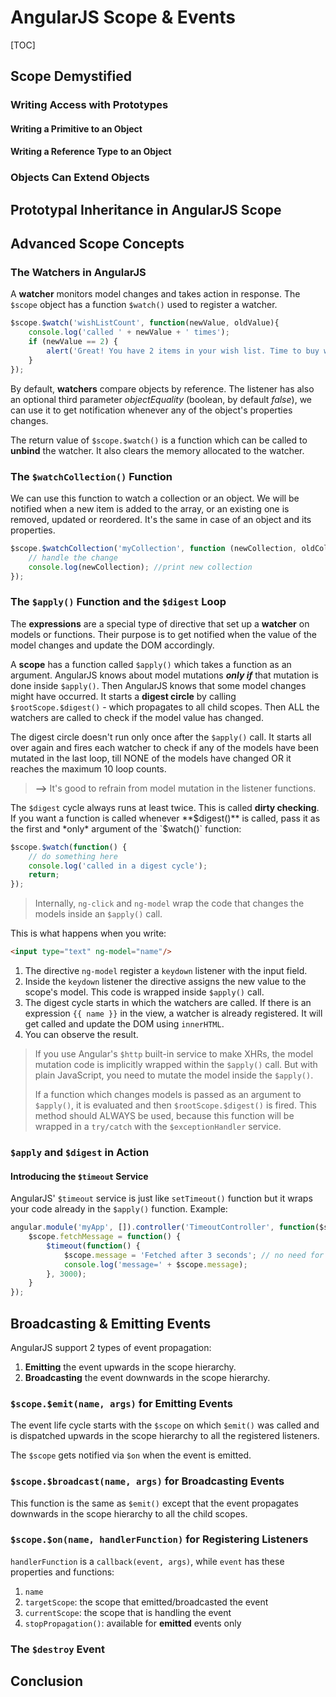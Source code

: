 # AngularJS Scope & Events

[TOC]

## Scope Demystified

### Writing Access with Prototypes

#### Writing a Primitive to an Object

#### Writing a Reference Type to an Object

### Objects Can Extend Objects

## Prototypal Inheritance in AngularJS Scope

## Advanced Scope Concepts

### The Watchers in AngularJS

A **watcher** monitors model changes and takes action in response. The `$scope` object has a function `$watch()` used to register a watcher.

```JavaScript
$scope.$watch('wishListCount', function(newValue, oldValue){
    console.log('called ' + newValue + ' times');
    if (newValue == 2) {
	    alert('Great! You have 2 items in your wish list. Time to buy what you love. ');
	}
});
```

By default, **watchers** compare objects by reference. The listener has also an optional third parameter *objectEquality* (boolean, by default *false*), we can use it to get notification whenever any of the object's properties changes.

The return value of `$scope.$watch()` is a function which can be called to **unbind** the watcher. It also clears the memory allocated to the watcher.

### The `$watchCollection()` Function

We can use this function to watch a collection or an object. We will be notified when a new item is added to the array, or an existing one is removed, updated or reordered. It's the same in case of an object and its properties.
```JavaScript
$scope.$watchCollection('myCollection', function (newCollection, oldCollection) {
    // handle the change
    console.log(newCollection); //print new collection
});
```

### The `$apply()` Function and the `$digest` Loop

The **expressions** are a special type of directive that set up a **watcher** on models or functions. Their purpose is to get notified when the value of the model changes and update the DOM accordingly.

A **scope** has a function called `$apply()` which takes a function as an argument. AngularJS knows about model mutations ***only if*** that mutation is done inside `$apply()`. Then AngularJS knows that some model changes might have occurred. It starts a **digest circle** by calling `$rootScope.$digest()` - which propagates to all child scopes. Then ALL the watchers are called to check if the model value has changed.

The digest circle doesn't run only once after the `$apply()` call. It starts all over again and fires each watcher to check if any of the models have been mutated in the last loop, till NONE of the models have changed OR it reaches the maximum 10 loop counts.

> **-->** It's good to refrain from model mutation in the listener functions.

The `$digest` cycle always runs at least twice. This is called **dirty checking**. If you want a function is called whenever **$digest()** is called, pass it as the first and *only* argument of the `$watch()` function:

```JavaScript
$scope.$watch(function() {
    // do something here
    console.log('called in a digest cycle');
    return;
});
```

> Internally, `ng-click` and `ng-model` wrap the code that changes the models inside an `$apply()` call.

This is what happens when you write:
```html
<input type="text" ng-model="name"/>
```

1. The directive `ng-model` register a `keydown` listener with the input field.
2. Inside the `keydown` listener the directive assigns the new value to the scope's model. This code is wrapped inside `$apply()` call.
3. The digest cycle starts in which the watchers are called. If there is an expression `{{ name }}` in the view, a watcher is already registered. It will get called and update the DOM using `innerHTML`.
4. You can observe the result.

> If you use Angular's `$http` built-in service to make XHRs, the model mutation code is implicitly wrapped within the `$apply()` call. But with plain JavaScript, you need to mutate the model inside the `$apply()`.
> 
> If a function which changes models is passed as an argument to `$apply()`, it is evaluated and then `$rootScope.$digest()` is fired. This method should ALWAYS be used, because this function will be wrapped in a `try/catch` with the `$exceptionHandler` service.

### `$apply` and `$digest` in Action

#### Introducing the `$timeout` Service

AngularJS' `$timeout` service is just like `setTimeout()` function but it wraps your code already in the `$apply()` function. Example:

```JavaScript
angular.module('myApp', []).controller('TimeoutController', function($scope, $timeout) {
	$scope.fetchMessage = function() {
		$timeout(function() {
			$scope.message = 'Fetched after 3 seconds'; // no need for $apply()
			console.log('message=' + $scope.message);
		}, 3000);
	}
});
```

## Broadcasting & Emitting Events

AngularJS support 2 types of event propagation:

1. **Emitting** the event upwards in the scope hierarchy.
2. **Broadcasting** the event downwards in the scope hierarchy.

### `$scope.$emit(name, args)` for Emitting Events

The event life cycle starts with the `$scope` on which `$emit()` was called and is dispatched upwards in the scope hierarchy to all the registered listeners.

The `$scope` gets notified via `$on` when the event is emitted.

### `$scope.$broadcast(name, args)` for Broadcasting Events

This function is the same as `$emit()` except that the event propagates downwards in the scope hierarchy to all the child scopes.

### `$scope.$on(name, handlerFunction)` for Registering Listeners

`handlerFunction` is a `callback(event, args)`, while `event` has these properties and functions:

1. `name`
2. `targetScope`: the scope that emitted/broadcasted the event
3. `currentScope`: the scope that is handling the event
4. `stopPropagation()`: available for **emitted** events only

### The `$destroy` Event

## Conclusion